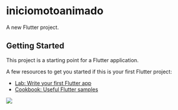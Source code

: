 # iniciomotoanimado

A new Flutter project.

## Getting Started

This project is a starting point for a Flutter application.

A few resources to get you started if this is your first Flutter project:

- [Lab: Write your first Flutter app](https://docs.flutter.dev/get-started/codelab)
- [Cookbook: Useful Flutter samples](https://docs.flutter.dev/cookbook)

![](https://github.com/CRIPXU/MaxScooter/blob/main/GIF%20MAX%20Scooter.gif)
